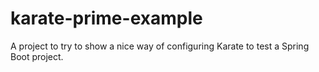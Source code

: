 # karate-prime-example

A project to try to show a nice way of configuring Karate to test a Spring Boot project.


